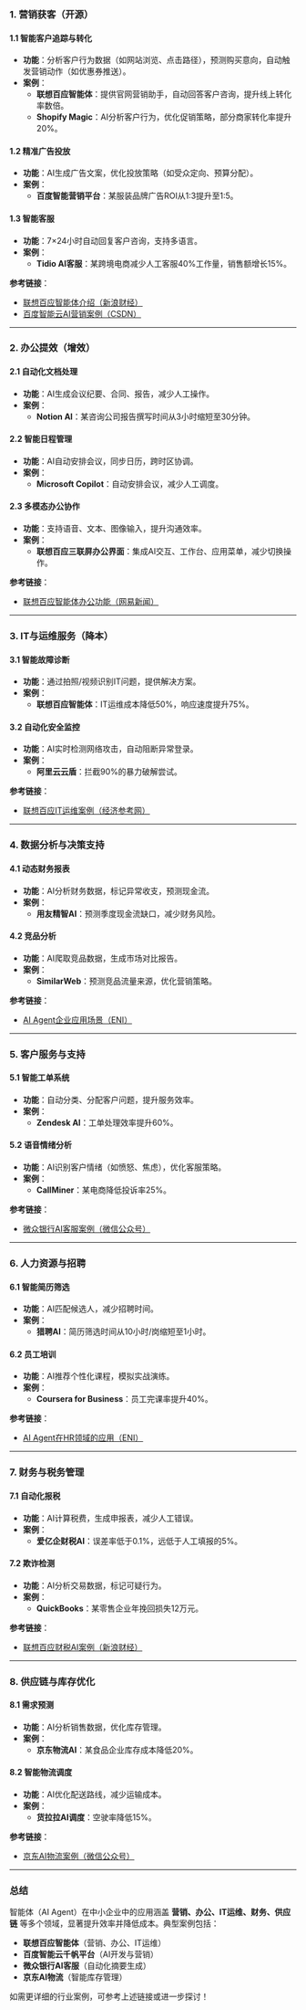 ### **1. 营销获客（开源）**
#### **1.1 智能客户追踪与转化**
- **功能**：分析客户行为数据（如网站浏览、点击路径），预测购买意向，自动触发营销动作（如优惠券推送）。
- **案例**：
  - **联想百应智能体**：提供官网营销助手，自动回答客户咨询，提升线上转化率数倍。
  - **Shopify Magic**：AI分析客户行为，优化促销策略，部分商家转化率提升20%。

#### **1.2 精准广告投放**
- **功能**：AI生成广告文案，优化投放策略（如受众定向、预算分配）。
- **案例**：
  - **百度智能营销平台**：某服装品牌广告ROI从1:3提升至1:5。

#### **1.3 智能客服**
- **功能**：7×24小时自动回复客户咨询，支持多语言。
- **案例**：
  - **Tidio AI客服**：某跨境电商减少人工客服40%工作量，销售额增长15%。

**参考链接**：
- [联想百应智能体介绍（新浪财经）](https://finance.sina.com.cn/jjxw/2024-12-23/doc-ineancvn9231240.shtml)
- [百度智能云AI营销案例（CSDN）](https://blog.csdn.net/weixin_48493350/article/details/146546587)

---

### **2. 办公提效（增效）**
#### **2.1 自动化文档处理**
- **功能**：AI生成会议纪要、合同、报告，减少人工操作。
- **案例**：
  - **Notion AI**：某咨询公司报告撰写时间从3小时缩短至30分钟。

#### **2.2 智能日程管理**
- **功能**：AI自动安排会议，同步日历，跨时区协调。
- **案例**：
  - **Microsoft Copilot**：自动安排会议，减少人工调度。

#### **2.3 多模态办公协作**
- **功能**：支持语音、文本、图像输入，提升沟通效率。
- **案例**：
  - **联想百应三联屏办公界面**：集成AI交互、工作台、应用菜单，减少切换操作。

**参考链接**：
- [联想百应智能体办公功能（网易新闻）](https://m.163.com/dy/article/JTF0JA3105118A91.html)

---

### **3. IT与运维服务（降本）**
#### **3.1 智能故障诊断**
- **功能**：通过拍照/视频识别IT问题，提供解决方案。
- **案例**：
  - **联想百应智能体**：IT运维成本降低50%，响应速度提升75%。

#### **3.2 自动化安全监控**
- **功能**：AI实时检测网络攻击，自动阻断异常登录。
- **案例**：
  - **阿里云云盾**：拦截90%的暴力破解尝试。

**参考链接**：
- [联想百应IT运维案例（经济参考网）](http://www.jjckb.cn/20250109/b76d8db357b94d8188da4d3448f866b9/c.html)

---

### **4. 数据分析与决策支持**
#### **4.1 动态财务报表**
- **功能**：AI分析财务数据，标记异常收支，预测现金流。
- **案例**：
  - **用友精智AI**：预测季度现金流缺口，减少财务风险。

#### **4.2 竞品分析**
- **功能**：AI爬取竞品数据，生成市场对比报告。
- **案例**：
  - **SimilarWeb**：预测竞品流量来源，优化营销策略。

**参考链接**：
- [AI Agent企业应用场景（ENI）](http://www.enicn.com/Enicn/2025/article_0110/81281.html)

---

### **5. 客户服务与支持**
#### **5.1 智能工单系统**
- **功能**：自动分类、分配客户问题，提升服务效率。
- **案例**：
  - **Zendesk AI**：工单处理效率提升60%。

#### **5.2 语音情绪分析**
- **功能**：AI识别客户情绪（如愤怒、焦虑），优化客服策略。
- **案例**：
  - **CallMiner**：某电商降低投诉率25%。

**参考链接**：
- [微众银行AI客服案例（微信公众号）](https://mp.weixin.qq.com/s/Y4IQkHlpDiVezdSKW9998A)

---

### **6. 人力资源与招聘**
#### **6.1 智能简历筛选**
- **功能**：AI匹配候选人，减少招聘时间。
- **案例**：
  - **猎聘AI**：简历筛选时间从10小时/岗缩短至1小时。

#### **6.2 员工培训**
- **功能**：AI推荐个性化课程，模拟实战演练。
- **案例**：
  - **Coursera for Business**：员工完课率提升40%。

**参考链接**：
- [AI Agent在HR领域的应用（ENI）](http://www.enicn.com/Enicn/2025/article_0110/81281.html)

---

### **7. 财务与税务管理**
#### **7.1 自动化报税**
- **功能**：AI计算税费，生成申报表，减少人工错误。
- **案例**：
  - **爱亿企财税AI**：误差率低于0.1%，远低于人工填报的5%。

#### **7.2 欺诈检测**
- **功能**：AI分析交易数据，标记可疑行为。
- **案例**：
  - **QuickBooks**：某零售企业年挽回损失12万元。

**参考链接**：
- [联想百应财税AI案例（新浪财经）](https://finance.sina.com.cn/jjxw/2024-12-23/doc-ineancvn9231240.shtml)

---

### **8. 供应链与库存优化**
#### **8.1 需求预测**
- **功能**：AI分析销售数据，优化库存管理。
- **案例**：
  - **京东物流AI**：某食品企业库存成本降低20%。

#### **8.2 智能物流调度**
- **功能**：AI优化配送路线，减少运输成本。
- **案例**：
  - **货拉拉AI调度**：空驶率降低15%。

**参考链接**：
- [京东AI物流案例（微信公众号）](https://mp.weixin.qq.com/s/Y4IQkHlpDiVezdSKW9998A)

---

### **总结**
智能体（AI Agent）在中小企业中的应用涵盖 **营销、办公、IT运维、财务、供应链** 等多个领域，显著提升效率并降低成本。典型案例包括：
- **联想百应智能体**（营销、办公、IT运维）  
- **百度智能云千帆平台**（AI开发与营销）  
- **微众银行AI客服**（自动化摘要生成）  
- **京东AI物流**（智能库存管理）  

如需更详细的行业案例，可参考上述链接或进一步探讨！
